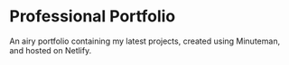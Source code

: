 
# Professional Portfolio

An airy portfolio containing my latest projects, created using Minuteman, and hosted on Netlify.
